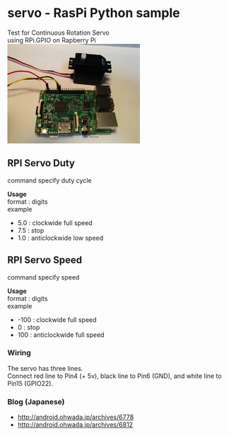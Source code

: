 # servo  - RasPi Python sample

Test for Continuous Rotation Servo <br/>
using RPi.GPIO on Rapberry Pi <br/>
<img src="https://github.com/FabLabKannai/RaspiStudy/blob/master/4_python/docs/raspi_servo.jpg" width="300" /> <br/>

## RPI Servo Duty
command specify duty cycle <br/>

**Usage**  <br/>
format : digits <br/>
example <br/>
- 5.0 : clockwide full speed <br/>
- 7.5 : stop <br/>
- 1.0 : anticlockwide low speed <br/>

## RPI Servo Speed
command specify speed <br/>

**Usage**  <br/>
format : digits <br/>
example <br/>
- -100 : clockwide full speed <br/>
- 0 : stop <br/>
- 100 : anticlockwide full speed <br/>

### Wiring
The servo has three lines. <br/>
Connect red line to Pin4 (+ 5v), black line to Pin6 (GND), and white line to Pin15 (GPIO22). <br/>

### Blog (Japanese)
- http://android.ohwada.jp/archives/6778
- http://android.ohwada.jp/archives/6812

